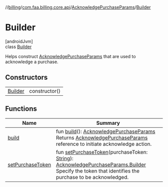 //[billing](../../../../index.md)/[com.faa.billing.core.api](../../index.md)/[AcknowledgePurchaseParams](../index.md)/[Builder](index.md)

# Builder

[androidJvm]\
class [Builder](index.md)

Helps construct [AcknowledgePurchaseParams](../index.md) that are used to acknowledge a purchase.

## Constructors

| | |
|---|---|
| [Builder](-builder.md) | constructor() |

## Functions

| Name | Summary |
|---|---|
| [build](build.md) | fun [build](build.md)(): [AcknowledgePurchaseParams](../index.md)<br>Returns [AcknowledgePurchaseParams](../index.md) reference to initiate acknowledge action. |
| [setPurchaseToken](set-purchase-token.md) | fun [setPurchaseToken](set-purchase-token.md)(purchaseToken: [String](https://kotlinlang.org/api/latest/jvm/stdlib/kotlin/-string/index.html)): [AcknowledgePurchaseParams.Builder](index.md)<br>Specify the token that identifies the purchase to be acknowledged. |
